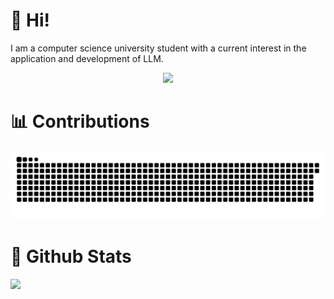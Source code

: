 # 🎉 Hi!
I am a computer science university student with a current interest in the application and development of LLM.

<p align="center">
  <a href="https://skillicons.dev">
    <img src="https://skillicons.dev/icons?i=arch,raspberrypi,ubuntu,vscode,pr,bash,git,docker,anaconda,py,c,cpp," />
  </a>
</p>

# 📊 Contributions
<picture>
  <source media="(prefers-color-scheme: dark)" srcset="https://raw.githubusercontent.com/Menghuan1918/Menghuan1918/output/github-contribution-grid-snake-dark.svg">
  <source media="(prefers-color-scheme: light)" srcset="https://raw.githubusercontent.com/Menghuan1918/Menghuan1918/output/github-contribution-grid-snake.svg">
  <img alt="github contribution grid snake animation" src="https://raw.githubusercontent.com/Menghuan1918/Menghuan1918/output/github-contribution-grid-snake.svg">
</picture>

# 🧭 Github Stats
![](https://github-readme-stats.vercel.app/api?username=Menghuan1918)

